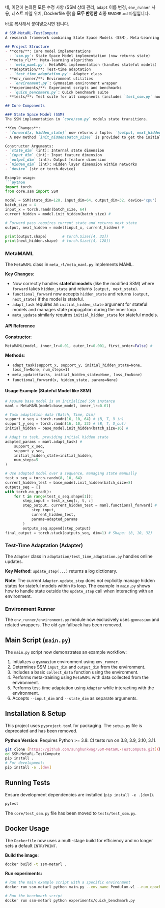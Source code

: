 네, 이전에 논의된 모든 수정 사항 (SSM 상태 관리, `adapt` 이름 변경, `env_runner` 사용, 테스트 파일 위치, Dockerfile 등)을 **모두 반영한** 최종 `README.md` 파일입니다.

바로 복사해서 붙여넣으시면 됩니다.

````markdown
# SSM-MetaRL-TestCompute
A research framework combining State Space Models (SSM), Meta-Learning (MAML), and Test-Time Adaptation for reinforcement learning.

## Project Structure
- **core/**: Core model implementations
  - `ssm.py`: State Space Model implementation (now returns state)
- **meta_rl/**: Meta-learning algorithms
  - `meta_maml.py`: MetaMAML implementation (handles stateful models)
- **adaptation/**: Test-time adaptation
  - `test_time_adaptation.py`: Adapter class
- **env_runner/**: Environment utilities
  - `environment.py`: Gymnasium environment wrapper
- **experiments/**: Experiment scripts and benchmarks
  - `quick_benchmark.py`: Quick benchmark suite
- **tests/**: Test suite for all components (includes `test_ssm.py` now)

## Core Components

### State Space Model (SSM)
The SSM implementation in `core/ssm.py` models state transitions.

**Key Changes**:
- `forward(x, hidden_state)` now returns a tuple: `(output, next_hidden_state)`. It no longer modifies internal state directly.
- A new method `init_hidden(batch_size)` is provided to get the initial hidden state.

Constructor Arguments:
- `state_dim` (int): Internal state dimension
- `input_dim` (int): Input feature dimension
- `output_dim` (int): Output feature dimension
- `hidden_dim` (int): Hidden layer dimension within networks
- `device` (str or torch.device)

Example usage:
```python
import torch
from core.ssm import SSM

model = SSM(state_dim=128, input_dim=64, output_dim=32, device='cpu')
batch_size = 4
input_x = torch.randn(batch_size, 64)
current_hidden = model.init_hidden(batch_size) #

# Forward pass requires current state and returns next state
output, next_hidden = model(input_x, current_hidden) #

print(output.shape)       # torch.Size([4, 32])
print(next_hidden.shape)  # torch.Size([4, 128])
````

### MetaMAML

The `MetaMAML` class in `meta_rl/meta_maml.py` implements MAML.

**Key Changes**:

  - Now correctly handles **stateful models** (like the modified SSM) where `forward` takes `hidden_state` and returns `(output, next_state)`.
  - `functional_forward` now accepts `hidden_state` and returns `(output, next_state)` if the model is stateful.
  - `adapt_task` requires an `initial_hidden_state` argument for stateful models and manages state propagation during the inner loop.
  - `meta_update` similarly requires `initial_hidden_state` for stateful models.

#### API Reference

**Constructor**:

```python
MetaMAML(model, inner_lr=0.01, outer_lr=0.001, first_order=False) #
```

**Methods**:

  - `adapt_task(support_x, support_y, initial_hidden_state=None, loss_fn=None, num_steps=1)`
  - `meta_update(tasks, initial_hidden_state=None, loss_fn=None)`
  - `functional_forward(x, hidden_state, params=None)`

#### Usage Example (Stateful Model like SSM)

```python
# Assume base_model is an initialized SSM instance
maml = MetaMAML(model=base_model, inner_lr=0.01)

# Task adaptation data (Batch, Time, Dim)
support_x_seq = torch.randn(16, 10, 64) # (B, T, D_in)
support_y_seq = torch.randn(16, 10, 32) # (B, T, D_out)
initial_hidden = base_model.init_hidden(batch_size=16) #

# Adapt to task, providing initial hidden state
adapted_params = maml.adapt_task( #
    support_x_seq,
    support_y_seq,
    initial_hidden_state=initial_hidden,
    num_steps=5
)

# Use adapted model over a sequence, managing state manually
test_x_seq = torch.randn(8, 10, 64)
current_hidden_test = base_model.init_hidden(batch_size=8)
outputs_seq = []
with torch.no_grad():
    for t in range(test_x_seq.shape[1]):
        step_input = test_x_seq[:, t, :]
        step_output, current_hidden_test = maml.functional_forward( #
            step_input,
            current_hidden_test,
            params=adapted_params
        )
        outputs_seq.append(step_output)
final_output = torch.stack(outputs_seq, dim=1) # Shape: (8, 10, 32)
```

### Test-Time Adaptation (Adapter)

The `Adapter` class in `adaptation/test_time_adaptation.py` handles online updates.

**Key Method**: `update_step(...)` returns a log dictionary.

**Note**: The current `Adapter.update_step` does not explicitly manage hidden states for stateful models within its loop. The example in `main.py` shows how to handle state outside the `update_step` call when interacting with an environment.

### Environment Runner

The `env_runner/environment.py` module now exclusively uses `gymnasium` and related wrappers. The old `gym` fallback has been removed.

## Main Script (`main.py`)

The `main.py` script now demonstrates an example workflow:

1.  Initializes a `gymnasium` environment using `env_runner`.
2.  Determines SSM `input_dim` and `output_dim` from the environment.
3.  Includes a basic `collect_data` function using the environment.
4.  Performs meta-training using `MetaMAML` with data collected from the environment.
5.  Performs test-time adaptation using `Adapter` while interacting with the environment.
6.  Accepts `--input_dim` and `--state_dim` as separate arguments.

## Installation & Setup

This project uses `pyproject.toml` for packaging. The `setup.py` file is deprecated and has been removed.

**Python Version**: Requires Python \>= 3.8. CI tests run on 3.8, 3.9, 3.10, 3.11.

```bash
git clone [https://github.com/sunghunkwag/SSM-MetaRL-TestCompute.git](https://github.com/sunghunkwag/SSM-MetaRL-TestCompute.git)
cd SSM-MetaRL-TestCompute
pip install .
# For development:
pip install -e .[dev]
```

## Running Tests

Ensure development dependencies are installed (`pip install -e .[dev]`).

```bash
pytest
```

The `core/test_ssm.py` file has been moved to `tests/test_ssm.py`.

## Docker Usage

The `Dockerfile` now uses a multi-stage build for efficiency and no longer sets a default `ENTRYPOINT`.

**Build the image:**

```bash
docker build -t ssm-metarl .
```

**Run experiments:**

```bash
# Run the main example script with a specific environment
docker run ssm-metarl python main.py --env_name Pendulum-v1 --num_epochs 10

# Run the benchmark script
docker run ssm-metarl python experiments/quick_benchmark.py
```

```
```
